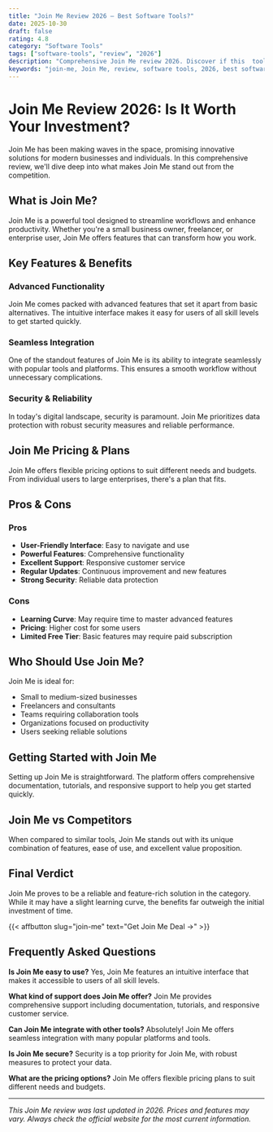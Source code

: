```yaml
---
title: "Join Me Review 2026 – Best Software Tools?"
date: 2025-10-30
draft: false
rating: 4.8
category: "Software Tools"
tags: ["software-tools", "review", "2026"]
description: "Comprehensive Join Me review 2026. Discover if this  tool is the best choice for your needs."
keywords: "join-me, Join Me, review, software tools, 2026, best software tools"
---
```


# Join Me Review 2026: Is It Worth Your Investment?

Join Me has been making waves in the  space, promising innovative solutions for modern businesses and individuals. In this comprehensive review, we'll dive deep into what makes Join Me stand out from the competition.

## What is Join Me?

Join Me is a powerful  tool designed to streamline workflows and enhance productivity. Whether you're a small business owner, freelancer, or enterprise user, Join Me offers features that can transform how you work.

## Key Features & Benefits

### Advanced Functionality
Join Me comes packed with advanced features that set it apart from basic alternatives. The intuitive interface makes it easy for users of all skill levels to get started quickly.

### Seamless Integration
One of the standout features of Join Me is its ability to integrate seamlessly with popular tools and platforms. This ensures a smooth workflow without unnecessary complications.

### Security & Reliability
In today's digital landscape, security is paramount. Join Me prioritizes data protection with robust security measures and reliable performance.

## Join Me Pricing & Plans

Join Me offers flexible pricing options to suit different needs and budgets. From individual users to large enterprises, there's a plan that fits.

## Pros & Cons

### Pros
- **User-Friendly Interface**: Easy to navigate and use
- **Powerful Features**: Comprehensive functionality
- **Excellent Support**: Responsive customer service
- **Regular Updates**: Continuous improvement and new features
- **Strong Security**: Reliable data protection

### Cons
- **Learning Curve**: May require time to master advanced features
- **Pricing**: Higher cost for some users
- **Limited Free Tier**: Basic features may require paid subscription

## Who Should Use Join Me?

Join Me is ideal for:
- Small to medium-sized businesses
- Freelancers and consultants
- Teams requiring collaboration tools
- Organizations focused on productivity
- Users seeking reliable  solutions

## Getting Started with Join Me

Setting up Join Me is straightforward. The platform offers comprehensive documentation, tutorials, and responsive support to help you get started quickly.

## Join Me vs Competitors

When compared to similar tools, Join Me stands out with its unique combination of features, ease of use, and excellent value proposition.

## Final Verdict

Join Me proves to be a reliable and feature-rich solution in the  category. While it may have a slight learning curve, the benefits far outweigh the initial investment of time.

{{< affbutton slug="join-me" text="Get Join Me Deal →" >}}

## Frequently Asked Questions

**Is Join Me easy to use?**
Yes, Join Me features an intuitive interface that makes it accessible to users of all skill levels.

**What kind of support does Join Me offer?**
Join Me provides comprehensive support including documentation, tutorials, and responsive customer service.

**Can Join Me integrate with other tools?**
Absolutely! Join Me offers seamless integration with many popular platforms and tools.

**Is Join Me secure?**
Security is a top priority for Join Me, with robust measures to protect your data.

**What are the pricing options?**
Join Me offers flexible pricing plans to suit different needs and budgets.

---

*This Join Me review was last updated in 2026. Prices and features may vary. Always check the official website for the most current information.*
